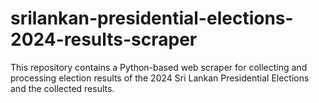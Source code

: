 # srilankan-presidential-elections-2024-results-scraper

This repository contains a Python-based web scraper for collecting and processing election results of the 2024 Sri Lankan Presidential Elections and the collected results.
